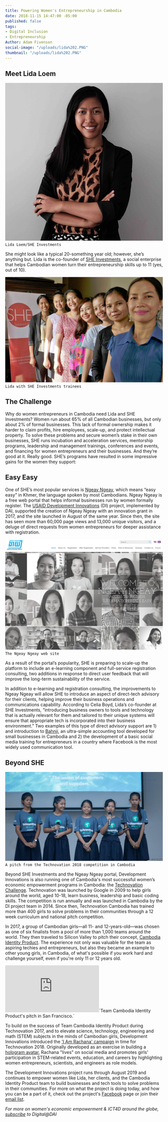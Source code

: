 ```yaml
---
title: Powering Women's Entrepreneurship in Cambodia
date: 2018-11-15 14:47:00 -05:00
published: false
tags:
- Digital Inclusion
- Entrepreneurship
Author: Adam Fivenson
social-image: "/uploads/lida%202.PNG"
thumbnail: "/uploads/lida%202.PNG"
---
```


## Meet Lida Loem

![lida.jpg](/uploads/lida.jpg)`Lida Loem/SHE Investments`

She might look like a typical 20-something year old; however, she’s anything but. Lida is the co-founder of [SHE Investments](https://www.sheinvestments.com/), a social enterprise that helps Cambodian women turn their entrepreneurship skills up to 11 (yes, out of 10).

<!--more-->

![lida 2.PNG](/uploads/lida%202.PNG)`Lida with SHE Investments trainees`

## The Challenge

Why do women entrepreneurs in Cambodia need Lida and SHE Investments? Women run about 65% of all Cambodian businesses, but only about 2% of formal businesses. This lack of formal ownership makes it harder to claim profits, hire employees, scale-up, and protect intellectual property. To solve these problems and secure women’s stake in their own businesses, SHE runs incubation and acceleration services, mentorship programs, leadership and management trainings, conferences and events, and financing for women entrepreneurs and their businesses. And they’re good at it. Really good. SHE’s programs have resulted in some impressive gains for the women they support:

<script id="infogram_0_6eb0600a-ef99-4cab-9bf4-d821350eac62" title="Cambodia WEE" src="https://e.infogram.com/js/dist/embed.js?rqB" type="text/javascript"></script>

## Easy Easy

One of SHE’s most popular services is [Ngeay Ngeay](http://ngeayngeay.co/), which means “easy easy” in Khmer, the language spoken by most Cambodians. Ngeay Ngeay is a free web portal that helps informal businesses run by women formally register. The [USAID Development Innovations](https://www.dai.com/our-work/projects/cambodia-development-innovations) (DI) project, implemented by DAI, supported the creation of Ngeay Ngeay with an innovation grant in 2017, and the site launched in August of the same year. Since then, the site has seen more than 60,000 page views and 13,000 unique visitors, and a deluge of direct requests from women entrepreneurs for deeper assistance with registration.

![ngeay.PNG](/uploads/ngeay.PNG)`The Ngeay Ngeay web site`

As a result of the portal’s popularity, SHE is preparing to scale-up the platform to include an e-learning component and full-service registration consulting, two additions in response to direct user feedback that will improve the long-term sustainability of the service. 

In addition to e-learning and registration consulting, the improvements to Ngeay Ngeay will allow SHE to introduce an aspect of direct-tech advisory for their clients, helping  improve their business operations and communications capability. According to Celia Boyd, Lida’s co-founder at SHE Investments, “introducing business owners to tools and technology that is actually relevant for them and tailored to their unique systems will ensure that appropriate tech is incorporated into their business environment.” Two examples of this type of direct advisory support are 1) and introduction to [Bahnji](https://banhji.com/), an ultra-simple accounting tool developed for small businesses in Cambodia and 2) the development of a basic social media training for entrepreneurs in a country where Facebook is the most widely used communication tool.

## Beyond SHE

![Cambodia technovation.jpg](/uploads/Cambodia%20technovation.jpg)`A pitch from the Technovation 2018 competition in Cambodia`

Beyond SHE Investments and the Ngeay Ngeay portal, Development Innovations is also running one of Cambodia's most successful women’s economic empowerment programs in Cambodia: the [Technovation Challenge](https://technovationchallenge.org/). Technovation was launched by Google in 2009 to help girls around the world, aged 10-18, learn business, leadership and basic coding skills. The competition is run annually and was launched in Cambodia by the DI project team in 2014. Since then, Technovation Cambodia has trained more than 400 girls to solve problems in their communities through a 12 week curriculum and national pitch competition.

In 2017, a group of Cambodian girls—all 11- and 12-years-old—was chosen as one of six finalists from a pool of more than 1,000 teams around the world. They then traveled to Silicon Valley to pitch their concept, [Cambodia Identity Product](http://geeksincambodia.com/cambodia-identity-product-the-cambodian-team-that-made-it-to-the-technovation-world-pitch-in-silicon-valley/). The experience not only was valuable for the team as aspiring techies and entrepreneurs, but also they became an example to other young girls, in Cambodia, of what's possible if you work hard and challenge yourself, even if you're only 11 or 12 years old.

<iframe src="https://www.facebook.com/plugins/video.php?href=https%3A%2F%2Fwww.facebook.com%2FUSAIDCambodia%2Fvideos%2F688060878056331%2F" style="border:none;overflow:hidden" scrolling="no" frameborder="0" allowTransparency="true" allow="encrypted-media" allowFullScreen="true"></iframe>`Team Cambodia Identity Product's pitch in San Francisco.`

To build on the success of Team Cambodia Identity Product during Technovation 2017, and to elevate science, technology, engineering and math (STEM) subjects in the minds of Cambodian girls, Development Innovations introduced the ['I Am Rachana' campaign](https://www.facebook.com/iamrachanatech/) in time for Technovation 2018. Originally developed as an exercise in building a [hologram avatar](https://www.development-innovations.org/blog/make-your-own-hologram-bring-iamrachana-to-life/), Rachana "lives" on social media and promotes girls' participation in STEM-related events, education, and careers by highlighting women entrepreneurs, scientists, and engineers as role models.

The Development Innovations project runs through August 2019 and continues to empower women like Lida, her clients, and the Cambodia Identity Product team to build businesses and tech tools to solve problems in their communities. For more on what the project is doing today, and how you can be a part of it, check out the project's [Facebook](https://www.facebook.com/DevInnoKH/) page or join their [email list](https://us3.list-manage.com/subscribe?u=eafe5ec46ecedb90b797eaa84&id=ee4ebac9e9).

*For more on women's economic empowerment & ICT4D around the globe, [subscribe](https://dai.us19.list-manage.com/subscribe?u=9cb0638e1f8d7224ba7058efa&id=67e58edf98) to Digital@DAI*